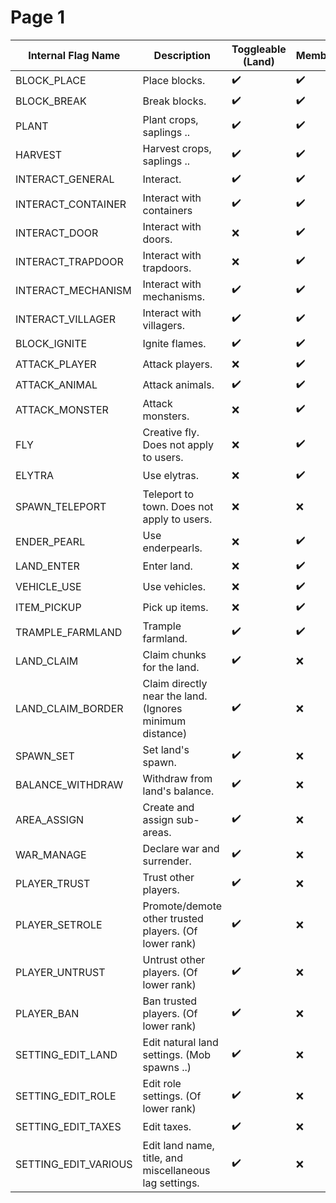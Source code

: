 # Page 1

| Internal Flag Name     | Description                                                     | Toggleable (Land) | Member | Nation | Toggleable (Nation) | Ally | Outsider |
| ---------------------- | -------------------------------------------------------- | ----------------- | ------ | ------ | ------------------- | ---- | -------- |
| BLOCK\_PLACE           | Place blocks.                                            | ✔️                | ✔️       |   ✔️     | ✔️                  |    ✔️  |   ❌       |
| BLOCK\_BREAK           | Break blocks.                                            | ✔️                | ✔️       |   ✔️     | ✔️                  |   ✔️   |  ❌        |
| PLANT                  | Plant crops, saplings ..                                 | ✔️                | ✔️       |   ✔️     | ✔️                  |   ✔️   |   ❌       |
| HARVEST                | Harvest crops, saplings ..                               | ✔️                | ✔️       |   ✔️     | ✔️                  |   ✔️   |  ❌        |
| INTERACT\_GENERAL      | Interact.                                                | ✔️                | ✔️       |   ✔️     | ✔️                  |   ✔️   |  ✔️        |
| INTERACT\_CONTAINER    | Interact with containers                                 | ✔️                | ✔️       |   ✔️     | ✔️                  |   ✔️   |   ❌       |
| INTERACT\_DOOR         | Interact with doors.                                     | ❌                 | ✔️       |  ✔️      | ❌                   | ✔️     |✔️          |
| INTERACT\_TRAPDOOR     | Interact with trapdoors.                                 | ❌                 |   ✔️     |  ✔️      | ❌                   | ✔️     |✔️          |
| INTERACT\_MECHANISM    | Interact with mechanisms.                                | ✔️                |     ✔️   |   ✔️     | ✔️                  |   ✔️   |❌          |
| INTERACT\_VILLAGER     | Interact with villagers.                                 | ✔️                |    ✔️    |   ✔️     | ✔️                  |   ❌   | ❌         |
| BLOCK\_IGNITE          | Ignite flames.                                           | ✔️                |   ✔️     |   ✔️     | ✔️                  |   ❌   | ❌         |
| ATTACK\_PLAYER         | Attack players.                                          | ❌                 |  ✔️      |  ✔️      | ❌                   | ✔️     | ✔️         |
| ATTACK\_ANIMAL         | Attack animals.                                          | ✔️                |   ✔️     |   ✔️     | ✔️                  |   ❌   | ❌         |
| ATTACK\_MONSTER        | Attack monsters.                                         | ❌                 |  ✔️      |  ✔️      | ❌                   | ✔️     | ✔️         |
| FLY                    | Creative fly. Does not apply to users.                                                     | ❌                 |  ✔️      |  ✔️      | ✔️                   | ✔️     | ✔️         |
| ELYTRA                 | Use elytras.                                             | ❌                 |  ✔️      |  ✔️      | ❌                   | ✔️     | ✔️         |
| SPAWN\_TELEPORT        | Teleport to town. Does not apply to users.                                       | ❌                 |  ❌      |     ❌   | ❌                   |    ❌  |  ❌        |
| ENDER\_PEARL           | Use enderpearls.                                         | ❌                 |  ✔️      |  ✔️      | ❌                   |   ✔️   | ✔️         |
| LAND\_ENTER            | Enter land.                                              | ❌                 |   ✔️     |    ✔️    | ❌                   |   ✔️   | ✔️         |
| VEHICLE\_USE           | Use vehicles.                                            | ❌                 |   ✔️     |      ✔️  | ❌                   |   ✔️   | ✔️         |
| ITEM\_PICKUP           | Pick up items.                                           | ❌                 |   ✔️     |        ✔️| ❌                   |  ✔️    | ✔️         |
| TRAMPLE\_FARMLAND      | Trample farmland.                                        | ✔️                |  ✔️      |       ✔️ | ✔️                  |  ❌    | ❌         |
| LAND\_CLAIM            | Claim chunks for the land.                               | ✔️                |   ❌     |   ❌     | ❌                   |   ❌   | ❌         |
| LAND\_CLAIM\_BORDER    | Claim directly near the land. (Ignores minimum distance) | ✔️                |   ❌     |      ✔️  | ✔️                  |   ❌   |  ❌        |
| SPAWN\_SET             | Set land's spawn.                                        | ✔️                |   ❌     |   ❌     | ❌                   |   ❌   | ❌         |
| BALANCE\_WITHDRAW      | Withdraw from land's balance.                            | ✔️                |   ❌     |   ❌     | ❌                   |   ❌   |  ❌        |
| AREA\_ASSIGN           | Create and assign sub-areas.                             | ✔️                |   ❌     |   ❌     | ❌                   |   ❌   |  ❌        |
| WAR\_MANAGE            | Declare war and surrender.                               | ✔️                |   ❌     |   ❌     | ❌                   |   ❌   | ❌         |
| PLAYER\_TRUST          | Trust other players.                                     | ✔️                |   ❌     |   ❌     | ❌                   |   ❌   | ❌         |
| PLAYER\_SETROLE        | Promote/demote other trusted players. (Of lower rank)    | ✔️                |   ❌     |   ❌     | ❌                   |  ❌    | ❌         |
| PLAYER\_UNTRUST        | Untrust other players. (Of lower rank)                   | ✔️                |   ❌     |   ❌     | ❌                   |  ❌    | ❌         |
| PLAYER\_BAN            | Ban trusted players. (Of lower rank)                     | ✔️                |   ❌     |   ❌     | ❌                   |  ❌    | ❌         |
| SETTING\_EDIT\_LAND    | Edit natural land settings. (Mob spawns ..)              | ✔️                |   ❌     |   ❌     | ❌                   |  ❌    |❌          |
| SETTING\_EDIT\_ROLE    | Edit role settings. (Of lower rank)                      | ✔️                |   ❌     |   ❌     | ❌                   |  ❌    | ❌         |
| SETTING\_EDIT\_TAXES   | Edit taxes.                                              | ✔️                |   ❌     |   ❌     | ❌                   |    ❌  | ❌         |
| SETTING\_EDIT\_VARIOUS | Edit land name, title, and miscellaneous lag settings.   | ✔️                |   ❌     |   ❌     | ❌                   |     ❌ | ❌         |
